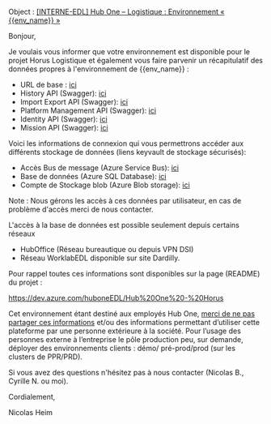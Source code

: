 Object : <u>[INTERNE-EDL] Hub One – Logistique : Environnement « {{env_name}} »</u>

[url_base]: https://{{base_url}} "Url de base"
[url_angular.ui]: https://{{base_url}}/ "Url Projet Angular.UI"

[url_history.api]: https://{{base_url}}/history-api/swagger/index.html "Url vers swagger de l'API history"
[url_importexport.api]: https://{{base_url}}/importexport-api/swagger/index.html "Url vers swagger de l'API importexport"
[url_pmm.api]: https://{{base_url}}/platformmanagement-api/swagger/index.html "Url vers swagger de l'API pmm"
[url_identity.api]: https://{{base_url}}/identity-api/swagger/index.html "Url vers swagger de l'API identity"

[url_mission.api]: https://{{base_url}}/identity-api/swagger/index.html "Url vers swagger de l'API mission"

[url_kv_bus_message_dev]: https://portal.azure.com/#@hubonefr.onmicrosoft.com/asset/Microsoft_Azure_KeyVault/Secret/https://{{keyvault.base_url}}/secrets/{{keyvault.bus_id}} "Accès bus de message"
[url_kv_bdd_dev]: https://portal.azure.com/#@hubonefr.onmicrosoft.com/asset/Microsoft_Azure_KeyVault/Secret/https://{{keyvault.base_url}}/secrets/{{keyvault.database_id}} "Connexion string base de données"
[url_kv_stockage_dev]: https://portal.azure.com/#@hubonefr.onmicrosoft.com/asset/Microsoft_Azure_KeyVault/Secret/https://{{keyvault.base_url}}/secrets/{{keyvault.storageaccount_id}} "Accès Stockage BLOB"

Bonjour,

Je voulais vous informer que votre environnement est disponible  pour le projet Horus Logistique et également vous faire parvenir un récapitulatif des données propres à l'environnement de {{env_name}} :

* URL de base : [ici][url_base]
* History API (Swagger): [ici][url_importexport.api]
* Import Export API (Swagger): [ici][url_importexport.api]
* Platform Management API (Swagger): [ici][url_pmm.api]
* Identity API (Swagger): [ici][url_identity.api]
* Mission API (Swagger): [ici][url_mission.api]


Voici les informations de connexion qui vous permettrons accéder aux différents stockage de données (liens keyvault de stockage sécurisés):

* Accès Bus de message (Azure Service Bus): [ici][url_kv_bus_message_dev]
* Base de données (Azure SQL Database): [ici][url_kv_bdd_dev]
* Compte de Stockage blob (Azure Blob storage): [ici][url_kv_stockage_dev]

Note : Nous gérons les accès à ces données par utilisateur, en cas de problème d'accès merci de nous contacter.

L'accès à la base de données est possible seulement depuis certains réseaux
- HubOffice (Réseau bureautique ou depuis VPN DSI)
- Réseau WorklabEDL disponible sur site Dardilly.

Pour rappel toutes ces informations sont disponibles sur la page (README) du projet :

https://dev.azure.com/huboneEDL/Hub%20One%20-%20Horus

Cet environnement étant destiné aux employés Hub One, <u>merci de ne pas partager ces informations</u> et/ou des informations permettant d’utiliser cette plateforme par une personne extérieure à la société.
Pour l’usage des personnes externe à l’entreprise le pôle production peu, sur demande, déployer des environnements clients : démo/ pré-prod/prod (sur les clusters de PPR/PRD).

Si vous avez des questions n'hésitez pas à nous contacter (Nicolas B., Cyrille N. ou moi).

Cordialement,

Nicolas Heim
